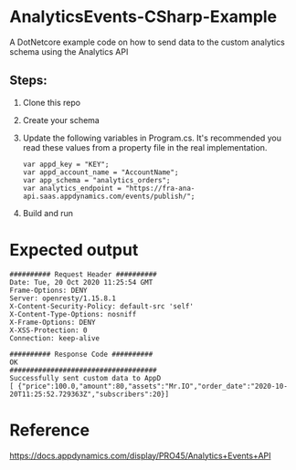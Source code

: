 # AnalyticsEvents-CSharp-Example

A DotNetcore example code on how to send data to the custom analytics schema using the Analytics API

## Steps: 
1. Clone this repo
2. Create your schema
3. Update the following variables in Program.cs. It's recommended you read these values from a property file in the real implementation. 

     ```
     var appd_key = "KEY";
     var appd_account_name = "AccountName";
     var app_schema = "analytics_orders";
     var analytics_endpoint = "https://fra-ana-api.saas.appdynamics.com/events/publish/";
     ````
 3. Build and run 
 
# Expected output

```
########## Request Header ##########
Date: Tue, 20 Oct 2020 11:25:54 GMT
Frame-Options: DENY
Server: openresty/1.15.8.1
X-Content-Security-Policy: default-src 'self'
X-Content-Type-Options: nosniff
X-Frame-Options: DENY
X-XSS-Protection: 0
Connection: keep-alive

########## Response Code ##########
OK
####################################
Successfully sent custom data to AppD 
[ {"price":100.0,"amount":80,"assets":"Mr.IO","order_date":"2020-10-20T11:25:52.729363Z","subscribers":20}]
```

# Reference 
https://docs.appdynamics.com/display/PRO45/Analytics+Events+API
